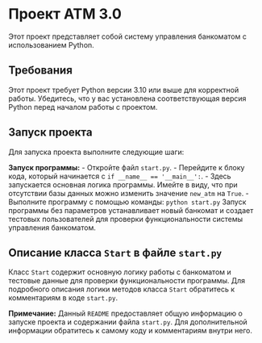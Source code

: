 # Проект ATM 3.0

Этот проект представляет собой систему управления банкоматом с использованием Python.

## Требования

Этот проект требует Python версии 3.10 или выше для корректной работы. Убедитесь, что у вас установлена соответствующая версия Python перед началом работы с проектом.

## Запуск проекта

Для запуска проекта выполните следующие шаги:

**Запуск программы:**
    - Откройте файл `start.py`.
    - Перейдите к блоку кода, который начинается с `if __name__ == '__main__':`.
    - Здесь запускается основная логика программы. Имейте в виду, что при отсутствии базы данных можно изменить значение `new_atm` на `True`.
    - Выполните программу с помощью команды:
    ```
    python start.py
    ```
    Запуск программы без параметров устанавливает новый банкомат и создает тестовых пользователей для проверки функциональности системы управления банкоматом.

## Описание класса `Start` в файле `start.py`

Класс `Start` содержит основную логику работы с банкоматом и тестовые данные для проверки функциональности программы. Для подробного описания логики методов класса `Start` обратитесь к комментариям в коде `start.py`.

**Примечание:** Данный `README` предоставляет общую информацию о запуске проекта и содержании файла `start.py`. Для дополнительной информации обратитесь к самому коду и комментариям внутри него.
